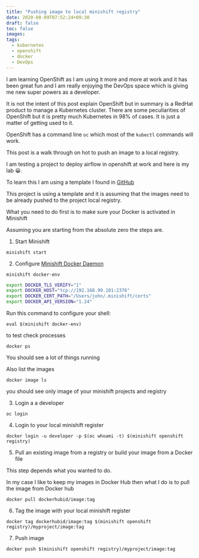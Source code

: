 ```yaml
---
title: "Pushing image to local minishift registry"
date: 2020-08-09T07:52:24+09:30
draft: false
toc: false
images:
tags:
  - kubernetes
  - openshift
  - docker
  - DevOps
---
```


I am learning OpenShift as I am using it more and more at work and it has been great fun and I am really enjoying the DevOps space which is giving me new super powers as a developer.

It is not the intent of this post explain OpenShift but in summary is a RedHat product to manage a Kubernetes cluster. There are some peculiarities of OpenShift but it is pretty much Kubernetes in 98% of cases. It is just a matter of getting used to it.

OpenShift has a command line `oc` which most of the `kubectl` commands will work.

This post is a walk through on hot to push an image to a local registry.

I am testing a project to deploy airflow in openshift at work and here is my lab 😀.

To learn this I am using a template I found in [GitHub](https://github.com/kbristow/airflow-openshift)

This project is using a template and it is assuming that the images need to be already pushed to the project local registry.

What you need to do first is to make sure your Docker is activated in Minishift

Assuming you are starting from the absolute zero the steps are.

1. Start Minishift

`minishift start`

2. Configure [Minishift Docker Daemon](https://docs.okd.io/3.11/minishift/using/docker-daemon.html)

`minishift docker-env`

```bash
export DOCKER_TLS_VERIFY="1"
export DOCKER_HOST="tcp://192.168.99.101:2376"
export DOCKER_CERT_PATH="/Users/john/.minishift/certs"
export DOCKER_API_VERSION="1.24"
```

Run this command to configure your shell:

`eval $(minishift docker-env)`

to test check processes

`docker ps`

You should see a lot of things running

Also list the images

`docker image ls`

you should see only image of your minishift projects and registry

3. Login a a developer

`oc login`

4. Login to your local minishift register

`docker login -u developer -p $(oc whoami -t) $(minishift openshift registry)`

5. Pull an existing image from a registry or build your image from a Docker file

This step depends what you wanted to do. 

In my case I like to keep my images in Docker Hub then what I do is to pull the image from Docker hub

`docker pull dockerhubid/image:tag`

6. Tag the image with your local minishift register

`docker tag dockerhubid/image:tag $(minishift openshift registry)/myproject/image:tag`

7. Push image

`docker push $(minishift openshift registry)/myproject/image:tag`







